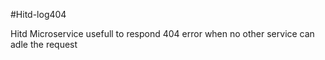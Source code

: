 #Hitd-log404

Hitd Microservice usefull to respond 404 error when no other service can adle the request

